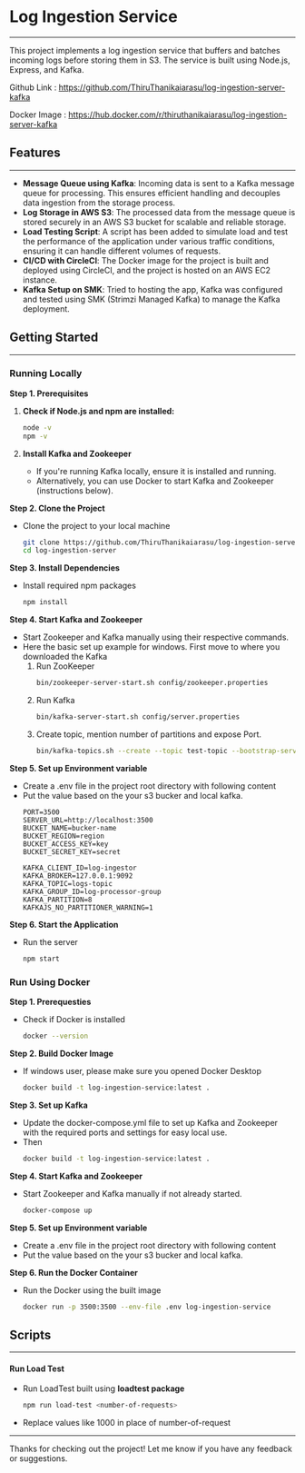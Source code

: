 # Log Ingestion Service
---
This project implements a log ingestion service that buffers and batches incoming logs before storing them in S3. The service is built using Node.js, Express, and Kafka.

Github Link : https://github.com/ThiruThanikaiarasu/log-ingestion-server-kafka

Docker Image : https://hub.docker.com/r/thiruthanikaiarasu/log-ingestion-server-kafka

## Features
---
- **Message Queue using Kafka**: Incoming data is sent to a Kafka message queue for processing. This ensures efficient handling and decouples data ingestion from the storage process.
- **Log Storage in AWS S3**: The processed data from the message queue is stored securely in an AWS S3 bucket for scalable and reliable storage.
- **Load Testing Script**: A script has been added to simulate load and test the performance of the application under various traffic conditions, ensuring it can handle different volumes of requests.
- **CI/CD with CircleCI**: The Docker image for the project is built and deployed using CircleCI, and the project is hosted on an AWS EC2 instance.
- **Kafka Setup on SMK**: Tried to hosting the app, Kafka was configured and tested using SMK (Strimzi Managed Kafka) to manage the Kafka deployment.

## Getting Started

---

### Running Locally

**Step 1. Prerequisites** 

1. **Check if Node.js and npm are installed:**
   ```bash
   node -v
   npm -v
   ```

2. **Install Kafka and Zookeeper**
   - If you're running Kafka locally, ensure it is installed and running.
   - Alternatively, you can use Docker to start Kafka and Zookeeper (instructions below).
 
**Step 2. Clone the Project**
   - Clone the project to your local machine 
       ```bash 
       git clone https://github.com/ThiruThanikaiarasu/log-ingestion-server
       cd log-ingestion-server
       ```

**Step 3. Install Dependencies**
   - Install required npm packages
      ```bash
      npm install
      ```

**Step 4. Start Kafka and Zookeeper**
   - Start Zookeeper and Kafka manually using their respective commands.
   - Here the basic set up example for windows.
        First move to where you downloaded the Kafka 
        1. Run ZooKeeper
            ```bash
            bin/zookeeper-server-start.sh config/zookeeper.properties
            ```
        2. Run Kafka
            ```bash
            bin/kafka-server-start.sh config/server.properties
            ```
        3. Create topic, mention number of partitions and expose Port.
            ```bash
            bin/kafka-topics.sh --create --topic test-topic --bootstrap-server localhost:9092 --partitions 1 --replication-factor 1
            ```

**Step 5. Set up Environment variable**  
   - Create a .env file in the project root directory with following content
   - Put the value based on the your s3 bucker and local kafka.
      ```env
     PORT=3500
     SERVER_URL=http://localhost:3500
     BUCKET_NAME=bucker-name
     BUCKET_REGION=region
     BUCKET_ACCESS_KEY=key
     BUCKET_SECRET_KEY=secret

     KAFKA_CLIENT_ID=log-ingestor
     KAFKA_BROKER=127.0.0.1:9092
     KAFKA_TOPIC=logs-topic
     KAFKA_GROUP_ID=log-processor-group
     KAFKA_PARTITION=8
     KAFKAJS_NO_PARTITIONER_WARNING=1
     ```
     
**Step 6. Start the Application**

   - Run the server
     ```bash 
     npm start
     ```

### Run Using Docker 

**Step 1. Prerequesties**
   - Check if Docker is installed
       ```bash
       docker --version
       ```
**Step 2. Build Docker Image**
   - If windows user, please make sure you opened Docker Desktop
       ```bash
       docker build -t log-ingestion-service:latest .
       ```

**Step 3. Set up Kafka**
   - Update the docker-compose.yml file to set up Kafka and Zookeeper with the required ports and settings for easy local use.
   - Then 
       ```bash
       docker build -t log-ingestion-service:latest .
       ```

**Step 4. Start Kafka and Zookeeper**
   - Start Zookeeper and Kafka manually if not already started.
      ```bash 
      docker-compose up
      ```
      
**Step 5. Set up Environment variable**  
   - Create a .env file in the project root directory with following content
   - Put the value based on the your s3 bucker and local kafka.

**Step 6. Run the Docker Container**
   - Run the Docker using the built image
      ```bash
      docker run -p 3500:3500 --env-file .env log-ingestion-service
      ```


## Scripts
---
#### Run Load Test

   - Run LoadTest built using **loadtest package**
      ```bash 
      npm run load-test <number-of-requests>
      ```
   - Replace values like 1000 in place of number-of-request

---
Thanks for checking out the project! Let me know if you have any feedback or suggestions.
